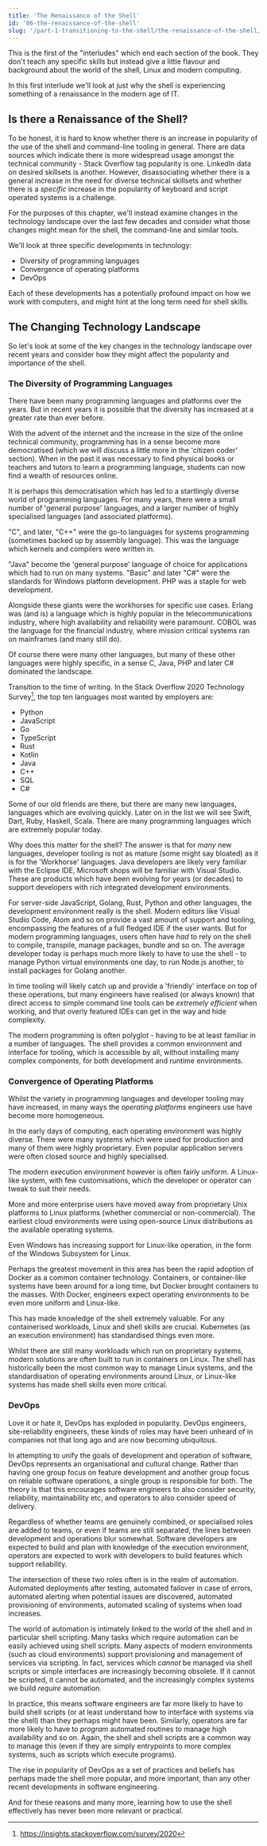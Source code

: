 ```yaml
---
title: 'The Renaissance of the Shell'
id: '06-the-renaissance-of-the-shell'
slug: '/part-1-transitioning-to-the-shell/the-renaissance-of-the-shell/'
---
```


This is the first of the "interludes" which end each section of the book. They don't teach any specific skills but instead give a little flavour and background about the world of the shell, Linux and modern computing.

In this first interlude we'll look at just why the shell is experiencing something of a renaissance in the modern age of IT.

## Is there a Renaissance of the Shell?

To be honest, it is hard to know whether there is an increase in popularity of the use of the shell and command-line tooling in general. There are data sources which indicate there is more widespread usage amongst the technical community - Stack Overflow tag popularity is one. LinkedIn data on desired skillsets is another. However, disassociating whether there is a general increase in the need for diverse technical skillsets and whether there is a _specific_ increase in the popularity of keyboard and script operated systems is a challenge.

For the purposes of this chapter, we'll instead examine changes in the technology landscape over the last few decades and consider what those changes might mean for the shell, the command-line and similar tools.

We'll look at three specific developments in technology:

- Diversity of programming languages
- Convergence of operating platforms
- DevOps

Each of these developments has a potentially profound impact on how we work with computers, and might hint at the long term need for shell skills.

## The Changing Technology Landscape

So let's look at some of the key changes in the technology landscape over recent years and consider how they might affect the popularity and importance of the shell.

### The Diversity of Programming Languages

There have been many programming languages and platforms over the years. But in recent years it is possible that the diversity has increased at a greater rate than ever before.

With the advent of the internet and the increase in the size of the online technical community, programming has in a sense become more democratised (which we will discuss a little more in the 'citizen coder' section). When in the past it was necessary to find physical books or teachers and tutors to learn a programming language, students can now find a wealth of resources online.

It is perhaps this democratisation which has led to a startlingly diverse world of programming languages. For many years, there were a small number of 'general purpose' languages, and a larger number of highly specialised languages (and associated platforms).


"C", and later, "C++" were the go-to languages for systems programming (sometimes backed up by assembly language). This was the language which kernels and compilers were written in.

"Java" become the 'general purpose' language of choice for applications which had to run on many systems. "Basic" and later "C#" were the standards for Windows platform development. PHP was a staple for web development.

Alongside these giants were the workhorses for specific use cases. Erlang was (and is) a language which is highly popular in the telecommunications industry, where high availability and reliability were paramount. COBOL was the language for the financial industry, where mission critical systems ran on mainframes (and many still do).

Of course there were many other languages, but many of these other languages were highly specific, in a sense C, Java, PHP and later C# dominated the landscape.

Transition to the time of writing. In the Stack Overflow 2020 Technology Survey[^1], the top ten languages most wanted by employers are:

- Python
- JavaScript
- Go
- TypeScript
- Rust
- Kotlin
- Java
- C++
- SQL
- C#

Some of our old friends are there, but there are many new languages, languages which are evolving quickly. Later on in the list we will see Swift, Dart, Ruby, Haskell, Scala. There are many programming languages which are extremely popular today.

Why does this matter for the shell? The answer is that for _many_ new languages, developer tooling is not as mature (some might say bloated) as it is for the 'Workhorse' languages. Java developers are likely very familiar with the Eclipse IDE, Microsoft shops will be familiar with Visual Studio. These are products which have been evolving for years (or decades) to support developers with rich integrated development environments.

For server-side JavaScript, Golang, Rust, Python and other languages, the development environment really is the shell. Modern editors like Visual Studio Code, Atom and so on provide a vast amount of support and tooling, encompassing the features of a full fledged IDE if the user wants. But for modern programming languages, users often have _had_ to rely on the shell to compile, transpile, manage packages, bundle and so on. The average developer today is perhaps much more likely to have to use the shell - to manage Python virtual environments one day, to run Node.js another, to install packages for Golang another.

In time tooling will likely catch up and provide a 'friendly' interface on top of these operations, but many engineers have realised (or always known) that direct access to simple command line tools can be _extremely efficient_ when working, and that overly featured IDEs can get in the way and hide complexity.

The modern programming is often polyglot - having to be at least familiar in a number of languages. The shell provides a common environment and interface for tooling, which is accessible by all, without installing many complex components, for both development and runtime environments.

### Convergence of Operating Platforms

Whilst the variety in programming languages and developer tooling may have increased, in many ways the _operating platforms_ engineers use have become more homogeneous.

In the early days of computing, each operating environment was highly diverse. There were many systems which were used for production and many of them were highly proprietary. Even popular application servers were often closed source and highly specialised.

The modern execution environment however is often fairly uniform. A Linux-like system, with few customisations, which the developer or operator can tweak to suit their needs.

More and more enterprise users have moved away from proprietary Unix platforms to Linux platforms (whether commercial or non-commercial). The earliest cloud environments were using open-source Linux distributions as the available operating systems.

Even Windows has increasing support for Linux-like operation, in the form of the Windows Subsystem for Linux.

Perhaps the greatest movement in this area has been the rapid adoption of Docker as a common container technology. Containers, or container-like systems have been around for a long time, but Docker brought containers to the masses. With Docker, engineers expect operating environments to be even more uniform and Linux-like.

This has made knowledge of the shell extremely valuable. For any containerised workloads, Linux and shell skills are crucial. Kubernetes (as an execution environment) has standardised things even more.

Whilst there are still many workloads which run on proprietary systems, modern solutions are often built to run in containers on Linux. The shell has historically been the most common way to manage Linux systems, and the standardisation of operating environments around Linux, or Linux-like systems has made shell skills even more critical.

### DevOps

Love it or hate it, DevOps has exploded in popularity. DevOps engineers, site-reliability engineers, these kinds of roles may have been unheard of in companies not that long ago and are now becoming ubiquitous.

In attempting to unify the goals of development and operation of software, DevOps represents an organisational and cultural change. Rather than having one group focus on feature development and another group focus on reliable software operations, a single group is responsible for both. The theory is that this encourages software engineers to also consider security, reliability, maintainability etc, and operators to also consider speed of delivery.

Regardless of whether teams are genuinely combined, or specialised roles are added to teams, or even if teams are still separated, the lines between development and operations blur somewhat. Software developers are expected to build and plan with knowledge of the execution environment, operators are expected to work with developers to build features which support reliability.

The intersection of these two roles often is in the realm of automation. Automated deployments after testing, automated failover in case of errors, automated alerting when potential issues are discovered, automated provisioning of environments, automated scaling of systems when load increases.

The world of automation is intimately linked to the world of the shell and in particular shell scripting. Many tasks which require automation can be easily achieved using shell scripts. Many aspects of modern environments (such as cloud environments) support provisioning and management of services via scripting. In fact, services which _cannot_ be managed via shell scripts or simple interfaces are increasingly becoming obsolete. If it cannot be scripted, it cannot be automated, and the increasingly complex systems we build _require_ automation.

In practice, this means software engineers are far more likely to have to build shell scripts (or at least understand how to interface with systems via the shell) than they perhaps might have been. Similarly, operators are far more likely to have to _program_ automated routines to manage high availability and so on. Again, the shell and shell scripts are a common way to manage this (even if they are simply entrypoints to more complex systems, such as scripts which execute programs).

The rise in popularity of DevOps as a set of practices and beliefs has perhaps made the shell more popular, and more important, than any other recent developments in software engineering.

And for these reasons and many more, learning how to use the shell effectively has never been more relevant or practical.

[^1]: https://insights.stackoverflow.com/survey/2020
